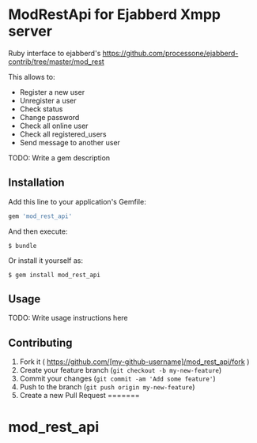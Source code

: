 # ModRestApi for Ejabberd Xmpp server

Ruby interface to ejabberd's https://github.com/processone/ejabberd-contrib/tree/master/mod_rest

This allows to:

  * Register a new user
  * Unregister a user
  * Check status
  * Change password
  * Check all online user 
  * Check all registered_users
  * Send message to another user

TODO: Write a gem description

## Installation

Add this line to your application's Gemfile:

```ruby
gem 'mod_rest_api'
```

And then execute:

    $ bundle

Or install it yourself as:

    $ gem install mod_rest_api

## Usage

TODO: Write usage instructions here

## Contributing

1. Fork it ( https://github.com/[my-github-username]/mod_rest_api/fork )
2. Create your feature branch (`git checkout -b my-new-feature`)
3. Commit your changes (`git commit -am 'Add some feature'`)
4. Push to the branch (`git push origin my-new-feature`)
5. Create a new Pull Request
=======
# mod_rest_api
